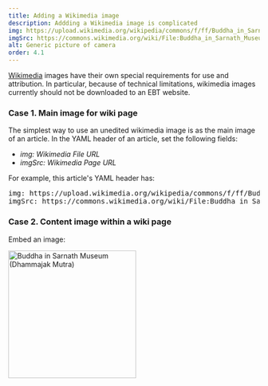 ```yaml
---
title: Adding a Wikimedia image
description: Addding a Wikimedia image is complicated
img: https://upload.wikimedia.org/wikipedia/commons/f/ff/Buddha_in_Sarnath_Museum_%28Dhammajak_Mutra%29.jpg
imgSrc: https://commons.wikimedia.org/wiki/File:Buddha_in_Sarnath_Museum_(Dhammajak_Mutra).jpg
alt: Generic picture of camera
order: 4.1
---
```


[Wikimedia](https://commons.wikimedia.org) 
images have their own special requirements
for use and attribution.
In particular, because of technical limitations,
wikimedia images currently should not be downloaded to an EBT website.

### Case 1. Main image for wiki page
The simplest way to use an unedited wikimedia image
is as the main image of an article.
In the YAML header of an article, set the following fields:

* *img:* _Wikimedia File URL_
* *imgSrc:*  _Wikimedia Page URL_

For example, this article's YAML header has:

<pre>
img: https://upload.wikimedia.org/wikipedia/commons/f/ff/Buddha_in_Sarnath_Museum_%28Dhammajak_Mutra%29.jpg
imgSrc: https://commons.wikimedia.org/wiki/File:Buddha_in_Sarnath_Museum_(Dhammajak_Mutra).jpg
</pre>

### Case 2. Content image within a wiki page
Embed an image:

<a title="พระมหาเทวประภาส วชิรญาณเมธี (ผู้ถ่าย-ปล่อยสัญญาอนุญาตภาพให้นำไปใช้ได้เพื่อการศึกษาโดยอยู่ภา่ยใต้ cc-by-sa-3.0)  ผู้สร้างสรรค์ผลงาน/ส่งข้อมูลเก็บในคลังข้อมูลเสรีวิกิมีเดียคอมมอนส์ - เทวประภาส มากคล้าย, CC BY-SA 3.0 &lt;https://creativecommons.org/licenses/by-sa/3.0&gt;, via Wikimedia Commons" href="https://commons.wikimedia.org/wiki/File:Buddha_in_Sarnath_Museum_(Dhammajak_Mutra).jpg"><img width="256" alt="Buddha in Sarnath Museum (Dhammajak Mutra)" src="https://upload.wikimedia.org/wikipedia/commons/thumb/f/ff/Buddha_in_Sarnath_Museum_%28Dhammajak_Mutra%29.jpg/256px-Buddha_in_Sarnath_Museum_%28Dhammajak_Mutra%29.jpg"></a>





